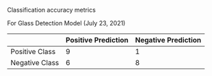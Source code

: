 Classification accuracy metrics

For Glass Detection Model (July 23, 2021)

|  | Positive Prediction | Negative Prediction |
| ------------- | ------------- | ------------- |
| Positive Class | 9 | 1 |
| Negative Class | 6 | 8 |
